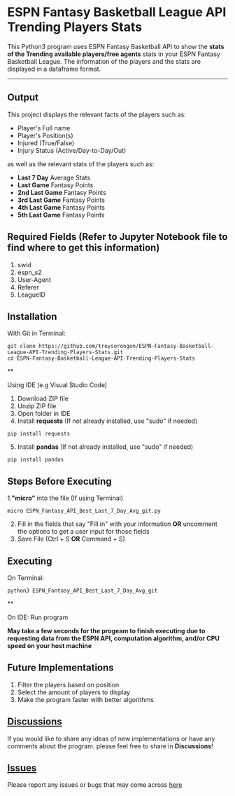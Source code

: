 # ESPN Fantasy Basketball League API Trending Players Stats 

This Python3 program uses ESPN Fantasy Basketball API to show the **stats of the Trending available players/free agents** stats in your ESPN Fantasy Basketball League. The information of the players and the stats are displayed in a dataframe format. 

<hr>

## Output
This project displays the relevant facts of the players such as:

* Player's Full name
* Player's Position(s)
* Injured (True/False)
* Injury Status (Active/Day-to-Day/Out)

as well as the relevant stats of the players such as:

* **Last 7 Day** Average Stats
* **Last Game** Fantasy Points
* **2nd Last Game** Fantasy Points
* **3rd Last Game** Fantasy Points
* **4th Last Game** Fantasy Points
* **5th Last Game** Fantasy Points

## Required Fields **(Refer to Jupyter Notebook file to find where to get this information)**
1. swid
2. espn_s2
3. User-Agent
4. Referer
5. LeagueID

## Installation

With Git in Terminal:
```
git clone https://github.com/troysorongon/ESPN-Fantasy-Basketball-League-API-Trending-Players-Stats.git
cd ESPN-Fantasy-Basketball-League-API-Trending-Players-Stats
```
**

Using IDE (e.g Visual Studio Code)
1. Download ZIP file
2. Unzip ZIP file
3. Open folder in IDE
4. Install **requests** (If not already installed, use "sudo" if needed)
```
pip install requests
```
5. Install **pandas** (If not already installed, use "sudo" if needed)
```
pip install pandas
```

## Steps Before Executing

1.**"micro"** into the file (If using Terminal)
```
micro ESPN_Fantasy_API_Best_Last_7_Day_Avg_git.py
```
2. Fill in the fields that say "Fill in" with your information **OR** uncomment the options to get a user input for those fields
3. Save File (Ctrl + S **OR** Command + S)

## Executing
On Terminal:
```
python3 ESPN_Fantasy_API_Best_Last_7_Day_Avg_git
```
**

On IDE:  Run program 

**May take a few seconds for the progeam to finish executing due to requesting data from the ESPN API, computation algorithm, and/or CPU speed on your host machine**

## Future Implementations
1. Filter the players based on position
2. Select the amount of players to display 
3. Make the program faster with better algorithms

## [Discussions](https://github.com/troysorongon/ESPN-Fantasy-Basketball-League-API-Best-Last-7-Day-Avg-Stats/discussions)
If you would like to share any ideas of new implementations or have any comments about the program. please feel free to share in **Discussions**!

## [Issues](https://github.com/troysorongon/ESPN-Fantasy-Basketball-League-API-Best-Last-7-Day-Avg-Stats/issues)
Please report any issues or bugs that may come across [here](https://github.com/troysorongon/ESPN-Fantasy-Basketball-League-API-Best-Last-7-Day-Avg-Stats/issues)
